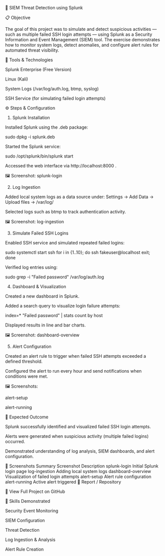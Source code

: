 🧠 SIEM Threat Detection using Splunk

📋 Objective

The goal of this project was to simulate and detect suspicious activities — such as multiple failed SSH login attempts — using Splunk as a Security Information and Event Management (SIEM) tool.
The exercise demonstrates how to monitor system logs, detect anomalies, and configure alert rules for automated threat visibility.

🧩 Tools & Technologies

Splunk Enterprise (Free Version)

Linux (Kali)

System Logs (/var/log/auth.log, btmp, syslog)

SSH Service (for simulating failed login attempts)

⚙️ Steps & Configuration
1. Splunk Installation

Installed Splunk using the .deb package:

sudo dpkg -i splunk.deb


Started the Splunk service:

sudo /opt/splunk/bin/splunk start


Accessed the web interface via http://localhost:8000
.

🖼️ Screenshot: splunk-login

2. Log Ingestion

Added local system logs as a data source under:
Settings → Add Data → Upload files → /var/log/

Selected logs such as btmp to track authentication activity.

🖼️ Screenshot: log-ingestion

3. Simulate Failed SSH Logins

Enabled SSH service and simulated repeated failed logins:

sudo systemctl start ssh
for i in {1..10}; do ssh fakeuser@localhost exit; done


Verified log entries using:

sudo grep -i "Failed password" /var/log/auth.log

4. Dashboard & Visualization

Created a new dashboard in Splunk.

Added a search query to visualize login failure attempts:

index=* "Failed password" | stats count by host


Displayed results in line and bar charts.

🖼️ Screenshot: dashboard-overview

5. Alert Configuration

Created an alert rule to trigger when failed SSH attempts exceeded a defined threshold.

Configured the alert to run every hour and send notifications when conditions were met.

🖼️ Screenshots:

alert-setup

alert-running

🧾 Expected Outcome

Splunk successfully identified and visualized failed SSH login attempts.

Alerts were generated when suspicious activity (multiple failed logins) occurred.

Demonstrated understanding of log analysis, SIEM dashboards, and alert configuration.

📸 Screenshots Summary
Screenshot	Description
splunk-login	Initial Splunk login page
log-ingestion	Adding local system logs
dashboard-overview	Visualization of failed login attempts
alert-setup	Alert rule configuration
alert-running	Active alert triggered
📂 Report / Repository

🔗 View Full Project on GitHub

🧠 Skills Demonstrated

Security Event Monitoring

SIEM Configuration

Threat Detection

Log Ingestion & Analysis

Alert Rule Creation
